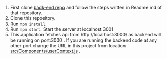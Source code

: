 1. First clone [back-end repo](https://github.com/sumshadz/Box-organizing-backend/) and follow the steps written in Readme.md of that repository.
2. Clone this repository.
3. Run `npm install`.
4. Run `npm start`. Start the server at localhost:3001
5. This application fetches api from http://localhost:3000/ as backend will be running on port:3000 . If you are running the backend code at any other port change the URL in this project from location [src/Components/userContext.js](https://github.com/sumshadz/Box-organizer/blob/master/src/Components/userContext.js) .
